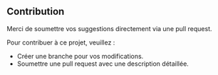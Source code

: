 ## Contribution
Merci de soumettre vos suggestions directement via une pull
request.

Pour contribuer à ce projet, veuillez :
- Créer une branche pour vos modifications.
- Soumettre une pull request avec une description détaillée.
